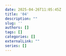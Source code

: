 ```yaml
--- 
date: 2025-04-26T11:05:45Z
title: '04'
description: ""
slug: ''
authors: []
tags: []
categories: []
externalLink: ""
series: []
---
```

